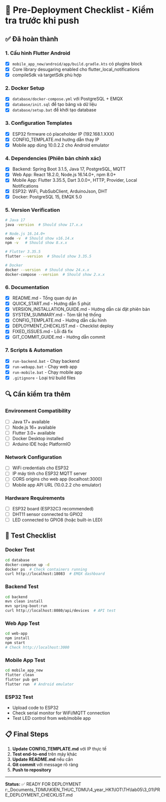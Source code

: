 # 🚀 Pre-Deployment Checklist - Kiểm tra trước khi push

## ✅ Đã hoàn thành

### 1. Cấu hình Flutter Android

- [x] `mobile_app_new/android/app/build.gradle.kts` có plugins block
- [x] Core library desugaring enabled cho flutter_local_notifications
- [x] compileSdk và targetSdk phù hợp

### 2. Docker Setup

- [x] `database/docker-compose.yml` với PostgreSQL + EMQX
- [x] `database/init.sql` để tạo bảng và dữ liệu
- [x] `database/setup.bat` để khởi tạo database

### 3. Configuration Templates

- [x] ESP32 firmware có placeholder IP (192.168.1.XXX)
- [x] CONFIG_TEMPLATE.md hướng dẫn thay IP
- [x] Mobile app dùng 10.0.2.2 cho Android emulator

### 4. Dependencies (Phiên bản chính xác)

- [x] Backend: Spring Boot 3.1.5, Java 17, PostgreSQL, MQTT
- [x] Web App: React 18.2.0, Node.js 16.14.0+, npm 8.0+
- [x] Mobile App: Flutter 3.35.5, Dart 3.0.0+, HTTP, Provider, Local Notifications
- [x] ESP32: WiFi, PubSubClient, ArduinoJson, DHT
- [x] Docker: PostgreSQL 15, EMQX 5.0

### 5. Version Verification

```bash
# Java 17
java -version  # Should show 17.x.x

# Node.js 16.14.0+
node -v  # Should show v16.14.x
npm -v   # Should show 8.x.x

# Flutter 3.35.5
flutter --version  # Should show 3.35.5

# Docker
docker --version  # Should show 24.x.x
docker-compose --version  # Should show 2.x.x
```

### 6. Documentation

- [x] README.md - Tổng quan dự án
- [x] QUICK_START.md - Hướng dẫn 5 phút
- [x] VERSION_INSTALLATION_GUIDE.md - Hướng dẫn cài đặt phiên bản
- [x] SYSTEM_SUMMARY.md - Tóm tắt hệ thống
- [x] CONFIG_TEMPLATE.md - Hướng dẫn cấu hình
- [x] DEPLOYMENT_CHECKLIST.md - Checklist deploy
- [x] FIXED_ISSUES.md - Lỗi đã fix
- [x] GIT_COMMIT_GUIDE.md - Hướng dẫn commit

### 7. Scripts & Automation

- [x] `run-backend.bat` - Chạy backend
- [x] `run-webapp.bat` - Chạy web app
- [x] `run-mobile.bat` - Chạy mobile app
- [x] `.gitignore` - Loại trừ build files

## 🔍 Cần kiểm tra thêm

### Environment Compatibility

- [ ] Java 17+ available
- [ ] Node.js 16+ available
- [ ] Flutter 3.0+ available
- [ ] Docker Desktop installed
- [ ] Arduino IDE hoặc PlatformIO

### Network Configuration

- [ ] WiFi credentials cho ESP32
- [ ] IP máy tính cho ESP32 MQTT server
- [ ] CORS origins cho web app (localhost:3000)
- [ ] Mobile app API URL (10.0.2.2 cho emulator)

### Hardware Requirements

- [ ] ESP32 board (ESP32C3 recommended)
- [ ] DHT11 sensor connected to GPIO2
- [ ] LED connected to GPIO8 (hoặc built-in LED)

## 🧪 Test Checklist

### Docker Test

```bash
cd database
docker-compose up -d
docker ps  # Check containers running
curl http://localhost:18083  # EMQX dashboard
```

### Backend Test

```bash
cd backend
mvn clean install
mvn spring-boot:run
curl http://localhost:8080/api/devices  # API test
```

### Web App Test

```bash
cd web-app
npm install
npm start
# Check http://localhost:3000
```

### Mobile App Test

```bash
cd mobile_app_new
flutter clean
flutter pub get
flutter run  # Android emulator
```

### ESP32 Test

- Upload code to ESP32
- Check serial monitor for WiFi/MQTT connection
- Test LED control from web/mobile app

## 📋 Final Steps

1. **Update CONFIG_TEMPLATE.md** với IP thực tế
2. **Test end-to-end** trên máy khác
3. **Update README.md** nếu cần
4. **Git commit** với message rõ ràng
5. **Push to repository**

---

**Status:** ✅ READY FOR DEPLOYMENT</content>
<parameter name="filePath">r:\_Documents_TDMU\KIEN_THUC_TDMU\4_year_HK1\IOT\TH\lab05\3_01\PRE_DEPLOYMENT_CHECKLIST.md
